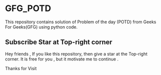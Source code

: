 # GFG_POTD
This repository contains solution of Problem of the day (POTD) from Geeks For Geeks(GFG) using python code.

## Subscribe Star at Top-right corner
Hey friends , 
If you like this repository, then give a star at the Top-right corner. 
It is free for you , but it motivate me to continue .

Thanks for Visit
